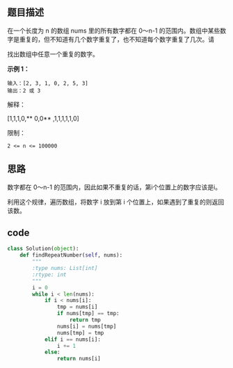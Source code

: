## 题目描述

在一个长度为 n 的数组 nums 里的所有数字都在 0～n-1 的范围内。数组中某些数字是重复的，但不知道有几个数字重复了，也不知道每个数字重复了几次。请

找出数组中任意一个重复的数字。 

**示例 1：**

    输入：[2, 3, 1, 0, 2, 5, 3]
    输出：2 或 3 

解释： 

[1,1,1,0,** 0,0** ,1,1,1,1,1,0]

限制： 

`2 <= n <= 100000 ` 


## 思路

数字都在 0～n-1 的范围内，因此如果不重复的话，第i个位置上的数字应该是i。

利用这个规律，遍历数组，将数字 i 放到第 i 个位置上，如果遇到了重复的则返回该数。

## code

```python
class Solution(object):
    def findRepeatNumber(self, nums):
        """
        :type nums: List[int]
        :rtype: int
        """
        i = 0
        while i < len(nums):
            if i < nums[i]:
                tmp = nums[i]
                if nums[tmp] == tmp:
                    return tmp
                nums[i] = nums[tmp]
                nums[tmp] = tmp
            elif i == nums[i]:
                i += 1
            else:
                return nums[i]
```